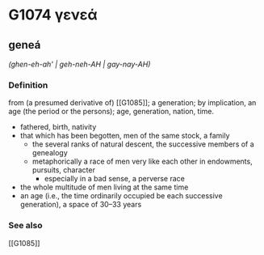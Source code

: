 # G1074 γενεά

## geneá

_(ghen-eh-ah' | geh-neh-AH | gay-nay-AH)_

### Definition

from (a presumed derivative of) [[G1085]]; a generation; by implication, an age (the period or the persons); age, generation, nation, time.

- fathered, birth, nativity
- that which has been begotten, men of the same stock, a family
  - the several ranks of natural descent, the successive members of a genealogy
  - metaphorically a race of men very like each other in endowments, pursuits, character
    - especially in a bad sense, a perverse race
- the whole multitude of men living at the same time
- an age (i.e., the time ordinarily occupied be each successive generation), a space of 30–33 years

### See also

[[G1085]]

